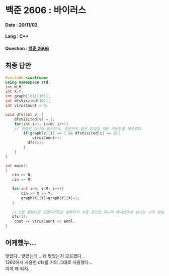 # 백준 2606 : 바이러스

#### Date : 20/11/02

#### Lang : C++ 

#### Question : [백준 2606](https://www.acmicpc.net/problem/2606)


## 최종 답안

```C++
#include <iostream>
using namespace std;
int N,M;
int X,Y;
int graph[101][101];
int dfsVisited[101];
int virusCount = 0;

void dfs(int v) {
    dfsVisited[v] = 1;
    for(int i=1; i<=N; i++){
    // 연결된 간선이 있으면서, 방문하지 않은 정점일 때만 카운트를 해주었다.
        if(graph[v][i] == 1 && dfsVisited[i] == 0){
            virusCount++;
          dfs(i);
        }
    }
}

int main()
{
   cin >> N;
   cin >> M;

   for(int i=0; i<M; i++){
       cin >> X >> Y;
       graph[X][Y]=graph[Y][X]=1;
   }
   
   // 1번 컴퓨터랑 연결되어있는 컴퓨터의 수를 찾으면 되니까 매개변수로 넘기는 시작 정점을 1로 잡았다.
   dfs(1);
    cout << virusCount << endl;
}

```

## 어케했누...
맞았다.. 맞았는데... 왜 맞았는지 모르겠다..  
1260에서 사용한 dfs를 거의 그대로 사용했다...  
이게 왜 되지...  
